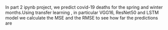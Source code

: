 In part 2 ipynb project, we predict covid-19 deaths for the spring and winter months.Using transfer learning , in particular VGG16, ResNet50 and LSTM model we calculate the MSE and the RMSE to see how far the predictions are

